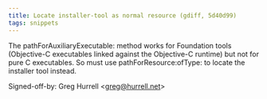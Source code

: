 ```yaml
---
title: Locate installer-tool as normal resource (gdiff, 5d40d99)
tags: snippets
---
```


The pathForAuxiliaryExecutable: method works for Foundation tools (Objective-C executables linked against the Objective-C runtime) but not for pure C executables. So must use pathForResource:ofType: to locate the installer tool instead.

Signed-off-by: Greg Hurrell &lt;greg@hurrell.net&gt;
